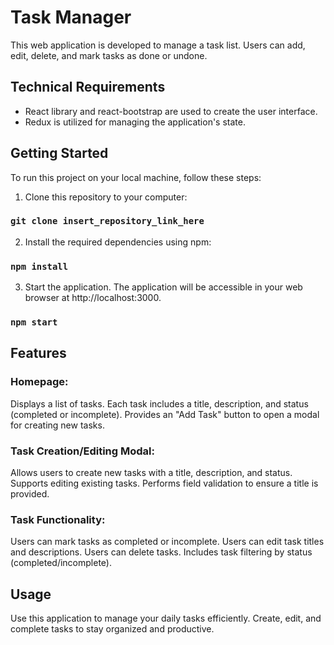 # Task Manager

This web application is developed to manage a task list. Users can add, edit, delete, and mark tasks as done or undone.

## Technical Requirements

- React library and react-bootstrap are used to create the user interface.
- Redux is utilized for managing the application's state.

## Getting Started

To run this project on your local machine, follow these steps:

1. Clone this repository to your computer:

### `git clone insert_repository_link_here`

2. Install the required dependencies using npm:

### `npm install`

3. Start the application. The application will be accessible in your web browser at http://localhost:3000.

### `npm start`

## Features

### Homepage:

Displays a list of tasks.
Each task includes a title, description, and status (completed or incomplete).
Provides an "Add Task" button to open a modal for creating new tasks.

### Task Creation/Editing Modal:

Allows users to create new tasks with a title, description, and status.
Supports editing existing tasks.
Performs field validation to ensure a title is provided.

### Task Functionality:

Users can mark tasks as completed or incomplete.
Users can edit task titles and descriptions.
Users can delete tasks.
Includes task filtering by status (completed/incomplete).

## Usage

Use this application to manage your daily tasks efficiently. Create, edit, and complete tasks to stay organized and productive.